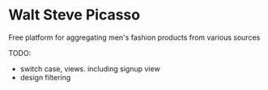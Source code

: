 Walt Steve Picasso
==================

Free platform for aggregating men's fashion products from various sources

TODO:
- switch case, views. including signup view
- design filtering

